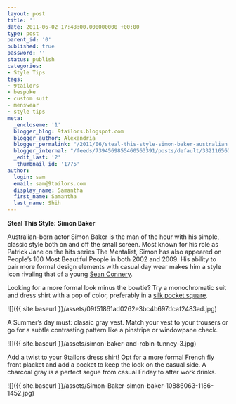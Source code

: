 ```yaml
---
layout: post
title: ''
date: 2011-06-02 17:48:00.000000000 +00:00
type: post
parent_id: '0'
published: true
password: ''
status: publish
categories:
- Style Tips
tags:
- 9tailors
- bespoke
- custom suit
- menswear
- style tips
meta:
  _encloseme: '1'
  blogger_blog: 9tailors.blogspot.com
  blogger_author: Alexandria
  blogger_permalink: "/2011/06/steal-this-style-simon-baker-australian.html"
  blogger_internal: "/feeds/7394569855460563391/posts/default/3321165676770862030"
  _edit_last: '2'
  _thumbnail_id: '1775'
author:
  login: sam
  email: sam@9tailors.com
  display_name: Samantha
  first_name: Samantha
  last_name: Shih
---
```

**Steal This Style: Simon Baker**

Australian-born actor Simon Baker is the man of the hour with his simple, classic style both on and off the small screen. Most known for his role as Patrick Jane on the hits series The Mentalist, Simon has also appeared on People’s 100 Most Beautiful People in both 2002 and 2009. His ability to pair more formal design elements with casual day wear makes him a style icon rivaling that of a young [Sean Connery](http://www.google.com/imgres?imgurl=http://4.bp.blogspot.com/-rf5KTPVqRYM/TZ5L4GZX2gI/AAAAAAAABMw/aSHkKn7gq60/s1600/sean-connery-james-bond.jpg&imgrefurl=http://warlockshomebrew.blogspot.com/2011/04/poll-whos-your-bond-james-bond.html&usg=__QMJ7jN).

Looking for a more formal look minus the bowtie? Try a monochromatic suit and dress shirt with a pop of color, preferably in a [silk pocket square](http://www.brooksbrothers.com/IWCatProductPage.process?Merchant_Id=1&Section_Id=553&Product_Id=886651&Parent_Id=228&sort_by=&sectioncolor=&sectionsize=#null).

![]({{ site.baseurl }}/assets/09f51861ad0262e3bc4b697dcaf2483ad.jpg)

A Summer’s day must: classic gray vest. Match your vest to your trousers or go for a subtle contrasting pattern like a pinstripe or windowpane check.

![]({{ site.baseurl }}/assets/simon-baker-and-robin-tunney-3.jpg)

Add a twist to your 9tailors dress shirt! Opt for a more formal French fly front placket and add a pocket to keep the look on the casual side. A charcoal gray is a perfect segue from casual Friday to after work drinks.

![]({{ site.baseurl }}/assets/Simon-Baker-simon-baker-10886063-1186-1452.jpg)